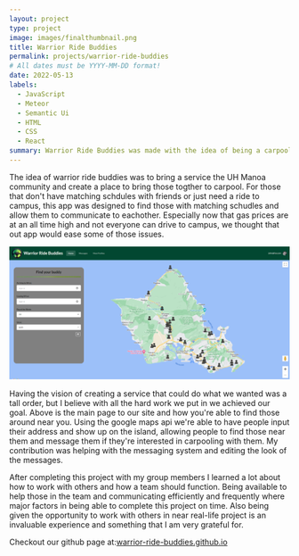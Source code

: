 ```yaml
---
layout: project
type: project
image: images/finalthumbnail.png
title: Warrior Ride Buddies
permalink: projects/warrior-ride-buddies
# All dates must be YYYY-MM-DD format!
date: 2022-05-13
labels:
  - JavaScript
  - Meteor
  - Semantic Ui
  - HTML
  - CSS
  - React
summary: Warrior Ride Buddies was made with the idea of being a carpooling service for the UH Manoa community together and be a way to connect users together.
---
```


The idea of warrior ride buddies was to bring a service the UH Manoa community and create a place to bring those togther to carpool. For those that don't have matching schdules with friends or just need a ride to campus, this app was designed to find those with matching schudles and allow them to communicate to eachother. Especially now that gas prices are at an all time high and not everyone can drive to campus, we thought that out app would ease some of those issues.

<img class="ui huge center rounded image" src="/images/fpmainpage.png">

Having the vision of creating a service that could do what we wanted was a tall order, but I believe with all the hard work we put in we achieved our goal. Above is the main page to our site and how you're able to find those around near you. Using the google maps api we're able to have people input their address and show up on the island, allowing people to find those near them and message them if they're interested in carpooling with them. My contribution was helping with the messaging system and editing the look of the messages.



After completing this project with my group members I learned a lot about how to work with others and how a team should function. Being available to help those in the team and communicating efficiently and frequently where major factors in being able to complete this project on time. Also being given the opportunity to work with others in near real-life project is an invaluable experience and something that I am very grateful for. 

Checkout our github page at:<a href="https://warrior-ride-buddies.github.io/">warrior-ride-buddies.github.io</a>

